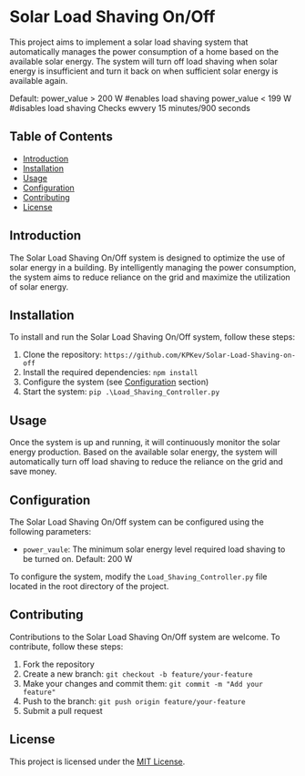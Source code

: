 # Solar Load Shaving On/Off 


This project aims to implement a solar load shaving system that automatically manages the power consumption of a home based on the available solar energy. The system will turn off load shaving when solar energy is insufficient and turn it back on when sufficient solar energy is available again.


Default: power_value > 200 W  #enables load shaving
power_value < 199 W  #disables load shaving
Checks ewvery 15 minutes/900 seconds


## Table of Contents

- [Introduction](#introduction)
- [Installation](#installation)
- [Usage](#usage)
- [Configuration](#configuration)
- [Contributing](#contributing)
- [License](#license)

## Introduction

The Solar Load Shaving On/Off system is designed to optimize the use of solar energy in a building. By intelligently managing the power consumption, the system aims to reduce reliance on the grid and maximize the utilization of solar energy.

## Installation

To install and run the Solar Load Shaving On/Off system, follow these steps:

1. Clone the repository: `https://github.com/KPKev/Solar-Load-Shaving-on-off`
2. Install the required dependencies: `npm install`
3. Configure the system (see [Configuration](#configuration) section)
4. Start the system: `pip .\Load_Shaving_Controller.py`

## Usage

Once the system is up and running, it will continuously monitor the solar energy production. Based on the available solar energy, the system will automatically turn off load shaving to reduce the reliance on the grid and save money.

## Configuration

The Solar Load Shaving On/Off system can be configured using the following parameters:

- `power_vaule`: The minimum solar energy level required load shaving to be turned on. Default: 200 W



To configure the system, modify the `Load_Shaving_Controller.py` file located in the root directory of the project.

## Contributing

Contributions to the Solar Load Shaving On/Off system are welcome. To contribute, follow these steps:

1. Fork the repository
2. Create a new branch: `git checkout -b feature/your-feature`
3. Make your changes and commit them: `git commit -m "Add your feature"`
4. Push to the branch: `git push origin feature/your-feature`
5. Submit a pull request

## License

This project is licensed under the [MIT License](LICENSE).
